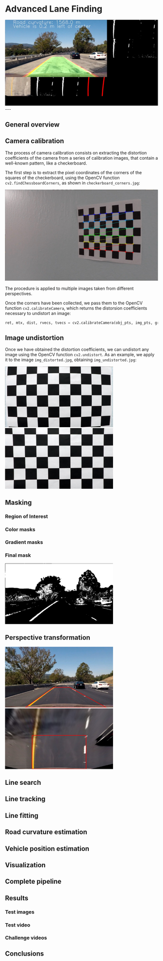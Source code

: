# Advanced Lane Finding

<img src="./output_images/test1.jpg" height=""/>
---

## General overview

## Camera calibration
The process of camera calibration consists on extracting the distortion
coefficients of the camera from a series of calibration images, that contain
a well-known pattern, like a checkerboard.

The first step is to extract the pixel coordinates of the corners of the
squares of the checkerboard, using the OpenCV function `cv2.findChessboardCorners`,
as shown in `checkerboard_corners.jpg`:

<img src="./res/checkerboard_corners.jpg" height="300"/>

The procedure is applied to multiple images taken from different perspectives.

Once the corners have been collected, we pass them to the OpenCV function
`cv2.calibrateCamera`, which returns the distorsion coefficients necessary
to undistort an image:

```python
ret, mtx, dist, rvecs, tvecs = cv2.calibrateCamera(obj_pts, img_pts, gray.shape[::-1],None,None)
```


## Image undistortion
Once we have obtained the distortion coefficients, we can undistort any image
using the OpenCV function `cv2.undistort`. As an example, we apply it
to the image `img_distorted.jpg`, obtaining `img_undistorted.jpg`:

<img src="./res/img_distorted.jpg" height="200"/>
<img src="./res/img_undistorted.jpg" height="200"/>


## Masking

### Region of Interest

### Color masks

### Gradient masks

### Final mask

<img src="./res/final_mask.jpg" height="200"/>

## Perspective transformation

<img src="./res/persp_transform_original.jpg" height="200"/>
<img src="./res/persp_transform_warped.jpg" height="200"/>

## Line search

## Line tracking

## Line fitting

## Road curvature estimation

## Vehicle position estimation

## Visualization

## Complete pipeline

## Results

### Test images

### Test video

### Challenge videos

## Conclusions
